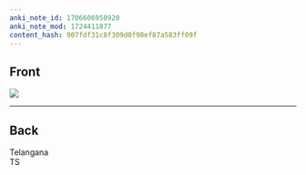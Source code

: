 ```yaml
---
anki_note_id: 1706606950920
anki_note_mod: 1724411877
content_hash: 907fdf31c8f309d0f98ef87a583ff09f
---
```


## Front

![](TS.png)

<hr/>

## Back

Telangana  
TS